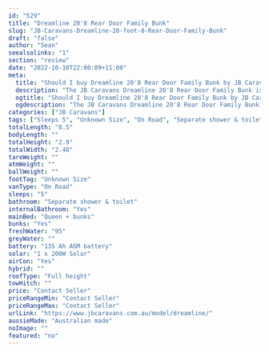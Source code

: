 ```yaml
---
id: "529"
title: "Dreamline 20'8 Rear Door Family Bunk"
slug: "JB-Caravans-Dreamline-20-foot-8-Rear-Door-Family-Bunk"
draft: "false"
author: "Sean"
seealsolinks: "1"
section: "review"
date: "2022-10-10T22:00:09+11:00"
meta:
  title: "Should I buy Dreamline 20'8 Rear Door Family Bunk by JB Caravans?"
  description: "The JB Caravans Dreamline 20'8 Rear Door Family Bunk is classed as On Road, and sleeps 5 people. It is Australian made and comes in at Unknown Size. It generally has Separate shower & toilet."
  ogtitle: "Should I buy Dreamline 20'8 Rear Door Family Bunk by JB Caravans?"
  ogdescription: "The JB Caravans Dreamline 20'8 Rear Door Family Bunk is classed as On Road, and sleeps 5 people. It is Australian made and comes in at Unknown Size. It generally has Separate shower & toilet."
categories: ["JB Caravans"]
tags: ["Sleeps 5", "Unknown Size", "On Road", "Separate shower & toilet", "Full height", "Price Unknown"]
totalLength: "8.5"
bodyLength: ""
totalHeight: "2.9"
totalWidth: "2.48"
tareWeight: ""
atmWeight: ""
ballWeight: ""
footTag: "Unknown Size"
vanType: "On Road"
sleeps: "5"
bathroom: "Separate shower & toilet"
internalBathroom: "Yes"
mainBed: "Queen + bunks"
bunks: "Yes"
freshWater: "95"
greyWater: ""
battery: "135 Ah AGM battery"
solar: "1 x 200W Solar"
airCon: "Yes"
hybrid: ""
roofType: "Full height"
towHitch: ""
price: "Contact Seller"
priceRangeMin: "Contact Seller"
priceRangeMax: "Contact Seller"
urlLink: "https://www.jbcaravans.com.au/model/dreamline/"
aussieMade: "Australian made"
noImage: ""
featured: "no"
---
```

